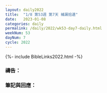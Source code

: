 ```yaml
---
layout: daily2022
title:  "1/8 第53週 第7天 補漏拾遺"
date:   2023-01-08
categories: daily
permalink: /daily/2022/wk53-day7-daily.html
weekNum: 53
dayNum: 7
cycle: 2022
---
```


{%- include BibleLinks2022.html -%}

### 禱告：

### 筆記與回應：
